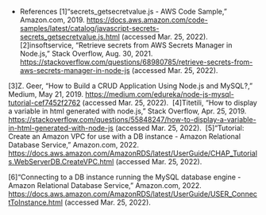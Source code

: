 - References
[1]“secrets_getsecretvalue.js - AWS Code Sample,” Amazon.com, 2019. https://docs.aws.amazon.com/code-samples/latest/catalog/javascript-secrets-secrets_getsecretvalue.js.html (accessed Mar. 25, 2022).
‌
[2]insoftservice, “Retrieve secrets from AWS Secrets Manager in Node.js,” Stack Overflow, Aug. 30, 2021. https://stackoverflow.com/questions/68980785/retrieve-secrets-from-aws-secrets-manager-in-node-js (accessed Mar. 25, 2022).

[3]Z. Geer, “How to Build a CRUD Application Using Node.js and MySQL?,” Medium, May 21, 2019. https://medium.com/edureka/node-js-mysql-tutorial-cef7452f2762 (accessed Mar. 25, 2022).
‌
[4]Titetili, “How to display a variable in html generated with node.js,” Stack Overflow, Apr. 25, 2019. https://stackoverflow.com/questions/55848247/how-to-display-a-variable-in-html-generated-with-node-js (accessed Mar. 25, 2022).
‌
[5]“Tutorial: Create an Amazon VPC for use with a DB instance - Amazon Relational Database Service,” Amazon.com, 2022. https://docs.aws.amazon.com/AmazonRDS/latest/UserGuide/CHAP_Tutorials.WebServerDB.CreateVPC.html (accessed Mar. 25, 2022).

[6]“Connecting to a DB instance running the MySQL database engine - Amazon Relational Database Service,” Amazon.com, 2022. https://docs.aws.amazon.com/AmazonRDS/latest/UserGuide/USER_ConnectToInstance.html (accessed Mar. 25, 2022).